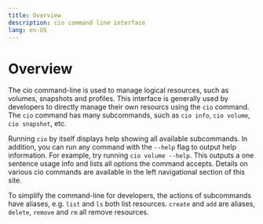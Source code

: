 ```yaml
---
title: Overview
description: cio command line interface
lang: en-US
---
```


# Overview

The cio command-line is used to manage logical resources, such as volumes, snapshots and profiles. This interface is generally used by developers to directly manage their own resourcs using the `cio` command. The `cio` command has many subcommands, such as `cio info`, `cio volume`, `cio snapshot`, etc.

Running `cio` by itself displays help showing all available subcommands. In addition, you can run any command with the `--help` flag to output help information. For example, try running `cio volume --help`. This outputs a one sentence usage info and lists all options the command accepts. Details on various cio commands are available in the left navigational section of this site.

To simplify the command-line for developers, the actions of subcommands have aliases, e.g. `list` and `ls` both list resources. `create` and `add` are aliases, `delete`, `remove` and `rm` all remove resources.
